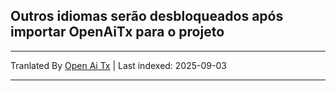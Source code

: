 ## Outros idiomas serão desbloqueados após importar OpenAiTx para o projeto

---

Tranlated By [Open Ai Tx](https://github.com/OpenAiTx/OpenAiTx) | Last indexed: 2025-09-03

---